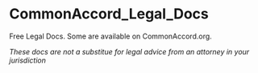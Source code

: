 # CommonAccord_Legal_Docs

Free Legal Docs. Some are available on CommonAccord.org. 

*These docs are not a substitue for legal advice from an attorney in your jurisdiction*
